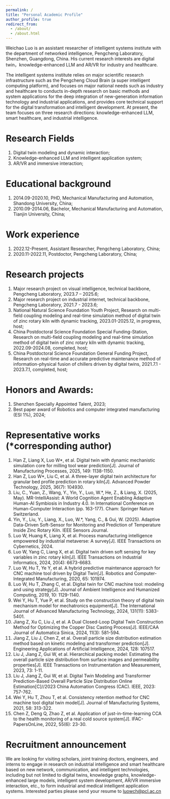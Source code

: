 ```yaml
---
permalink: /
title: "Personal Academic Profile"
author_profile: true
redirect_from: 
  - /about/
  - /about.html
---
```


Weichao Luo is an assistant researcher of intelligent systems institute with the department of networked intelligence, Pengcheng Laboratory, Shenzhen, Guangdong, China. His current research interests are digital twin，knowledge-enhanced LLM and AR/VR for industry and healthcare. 

The intelligent systems institute relies on major scientific research infrastructure such as the Pengcheng Cloud Brain (a super intelligent computing platform), and focuses on major national needs such as industry and healthcare to conducts in-depth research on basic methods and system applications for the deep integration of new-generation information technology and industrial applications, and provides core technical support for the digital transformation and intelligent development. At present, the team focuses on three research directions: knowledge-enhanced LLM, smart healthcare, and industrial intelligence.


Research Fields
======
1. Digital twin modeling and dynamic interaction;
2. Knowledge-enhanced LLM and intelligent application system;
3. AR/VR and immersive interaction;

Educational background
======
1. 2014.09-2020.10, PHD, Mechanical Manufacturing and Automation, Shandong University, China;
2. 2010.09-2014.06, Bachelor, Mechanical Manufacturing and Automation, Tianjin University, China;

Work experience
======
1. 2022.12-Present, Assistant Researcher, Pengcheng Laboratory, China;
2. 2020.11-2022.11, Postdoctor, Pengcheng Laboratory, China;

Research projects
======
1. Major research project on visual intelligence, technical backbone, Pengcheng Laboratory, 2023.7 – 2025.6;
2. Major research project on industrial internet, technical backbone, Pengcheng Laboratory, 2021.7 - 2023.6;
3. National Natural Science Foundation Youth Project, Research on multi-field coupling modeling and real-time simulation method of digital twin of zinc rotary kiln with dynamic tracking, 2023.01-2025.12, in progress, host;
4. China Postdoctoral Science Foundation Special Funding-Station, Research on multi-field coupling modeling and real-time simulation method of digital twin of zinc rotary kiln with dynamic tracking, 2022.09-2024.08, completed, host;
5. China Postdoctoral Science Foundation General Funding Project, Research on real-time and accurate predictive maintenance method of information-physical fusion of chillers driven by digital twins, 2021.7.1 - 2023.7.1, completed, host;

Honors and Awards:
======
1. Shenzhen Specially Appointed Talent, 2023;
2. Best paper award of Robotics and computer integrated manufacturing (ESI 1%), 2024;

Representative works (*corresponding author)
======
1. Han Z, Liang X, Luo W*, et al. Digital twin with dynamic mechanistic simulation core for milling tool wear prediction[J]. Journal of Manufacturing Processes, 2025, 149: 1138-1150.
2. Han Z, Luo W*, Liu C, et al. A three-layer digital twin architecture for granular bed profile prediction in rotary kiln[J]. Advanced Powder Technology, 2025, 36(7): 104930.
3. Liu, C., Yuan, Z., Wang, Y., Yin, Y., Luo, W.*, He, Z., & Liang, X. (2025, May). MR-IntelliAssist: A World Cognition Agent Enabling Adaptive Human-AI Symbiosis in Industry 4.0. In International Conference on Human-Computer Interaction (pp. 163-177). Cham: Springer Nature Switzerland.
4. Yin, Y., Liu, Y., Liang, X., Luo, W.*, Yang, C., & Gui, W. (2025). Adaptive Data-Driven Soft-Sensor for Monitoring and Prediction of Temperature Inside Zinc Rotary Kiln. IEEE Sensors Journal.
5. Luo W, Huang K, Liang X, et al. Process manufacturing intelligence empowered by industrial metaverse: A survey[J]. IEEE Transactions on Cybernetics, 2024.
6. Luo W, Yang C, Liang X, et al. Digital twin driven soft sensing for key variables in zinc rotary kiln[J]. IEEE Transactions on Industrial Informatics, 2024, 20(4): 6673-6683.
7. Luo W, Hu T, Ye Y, et al. A hybrid predictive maintenance approach for CNC machine tool driven by Digital Twin[J]. Robotics and Computer-Integrated Manufacturing, 2020, 65: 101974.
8. Luo W, Hu T, Zhang C, et al. Digital twin for CNC machine tool: modeling and using strategy[J]. Journal of Ambient Intelligence and Humanized Computing, 2019, 10: 1129-1140.
9. Wei Y, Hu T, Yue P, et al. Study on the construction theory of digital twin mechanism model for mechatronics equipment[J]. The International Journal of Advanced Manufacturing Technology, 2024, 131(11): 5383-5401.
10. Jiang Z, Xu C, Liu J, et al. A Dual Closed-Loop Digital Twin Construction Method for Optimizing the Copper Disc Casting Process[J]. IEEE/CAA Journal of Automatica Sinica, 2024, 11(3): 581-594.
11. Jiang Z, Liu J, Chen Z, et al. Overall particle size distribution estimation method based on kinetic modeling and transformer prediction[J]. Engineering Applications of Artificial Intelligence, 2024, 128: 107517.
12. Liu J, Jiang Z, Gui W, et al. Hierarchical packing model: Estimating the overall particle size distribution from surface images and permeability properties[J]. IEEE Transactions on Instrumentation and Measurement, 2023, 73: 1-11.
13. Liu J, Jiang Z, Gui W, et al. Digital Twin Modeling and Transformer Prediction-Based Overall Particle Size Distribution Online Estimation[C]//2023 China Automation Congress (CAC). IEEE, 2023: 757-762.
14. Wei Y, Hu T, Zhou T, et al. Consistency retention method for CNC machine tool digital twin model[J]. Journal of Manufacturing Systems, 2021, 58: 313-322.
15. Chen Z, Deng Q, Zhao Z, et al. Application of just-in-time-learning CCA to the health monitoring of a real cold source system[J]. IFAC-PapersOnLine, 2022, 55(6): 23-30.

Recruitment announcement
======
We are looking for visiting scholars, joint training doctors, engineers, and interns to engage in research on industrial intelligence and smart healthcare based on new network, communication, and intelligent technologies, including but not limited to digital twins, knowledge graphs, knowledge-enhanced large models, intelligent system development, AR/VR immersive interaction, etc., to form industrial and medical intelligent application systems. Interested parties please send your resume to luowch@pcl.ac.cn